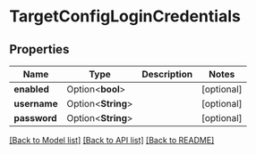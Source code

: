# TargetConfigLoginCredentials

## Properties

Name | Type | Description | Notes
------------ | ------------- | ------------- | -------------
**enabled** | Option<**bool**> |  | [optional]
**username** | Option<**String**> |  | [optional]
**password** | Option<**String**> |  | [optional]

[[Back to Model list]](../README.md#documentation-for-models) [[Back to API list]](../README.md#documentation-for-api-endpoints) [[Back to README]](../README.md)


